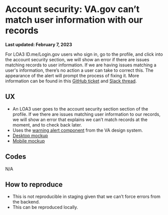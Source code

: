 # Account security: VA.gov can’t match user information with our records
**Last updated: February 7, 2023**

For LOA3 ID.me/Login.gov users who sign in, go to the profile, and click into the account security section, we will show an error if there are issues matching records to user information. If we are having issues matching a user's information, there’s no action a user can take to correct this. The appearance of the alert will prompt the process of fixing it. More information can be found in this [GitHub ticket](https://github.com/department-of-veterans-affairs/va.gov-team/issues/47350) and [Slack thread](https://dsva.slack.com/archives/CSFV4QTKN/p1664225557501919).

## UX
* An LOA3 user goes to the account security section section of the profile. If we there are issues matching user information to our records, we will show an error that explains we can’t match records at the moment, and to check back later.
* Uses the  [warning alert component](https://design.va.gov/components/alert#warning-alert)  from the VA design system.
*  [Desktop mockup](https://www.sketch.com/s/ebd4596f-0707-46cb-941e-247a808725cc/a/AxG3GRz) 
*  [Mobile mockup](https://www.sketch.com/s/ebd4596f-0707-46cb-941e-247a808725cc/a/jgY3M2G)

## Codes
N/A

## How to reproduce
* This is not reproducible in staging given that we can’t force errors from the backend.
* This can be reproduced locally.
